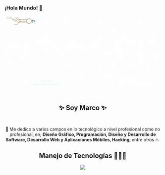 ### ¡Hola Mundo! 👋

<picture>
 <source media="(prefers-color-scheme: dark)" srcset="/img/Diseño Gráfico Programación Hacking - copia.gif">
 <source media="(prefers-color-scheme: light)" srcset="/img/Diseño Gráfico Programación Hacking - copia.gif">
 <img alt="" src="/img/Diseño Gráfico Programación Hacking - copia.gif">
</picture>

<h2 align="center">✨ Soy Marco ✨</h2>
<br>

<p align="center">
💯 Me dedico a varios campos en lo tecnológico a nivel profesional como no profesional, en; <strong> Diseño Gráfico, Programación, Diseño y Desarrollo de Software, Desarrollo Web y Aplicaciones Móbiles, Hacking, </strong> entre otros 🔥. 
</p>

<h2 align="center">Manejo de Tecnologías 👨🏻‍💻</h2>

<p align="center">
  <a href="https://skillicons.dev">
    <img src="https://skillicons.dev/icons?i=html,css,js,regex,svg,py,git,github,gitlab,bash,vercel,linux,raspberrypi,powershell,md,atom,vim,arduino,nodejs,mysql,sqlite,postgres,androidstudio,gradle,kotlin,firebase,cloudflare,ruby,rails,autocad,wordpress,java,maven,php,cs,dotnet,unity,aws,azure,discord,docker,kubernetes,tensorflow,flask,django,bootstrap,react,angular,postman,replit,stackoverflow,eclipse,idea,vscode,visualstudio,linkedin,twitter,figma,ai,ae,ps,pr&perline=14" />
  </a>
</p>
